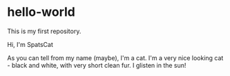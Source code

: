 # hello-world
This is my first repository.

Hi, I'm SpatsCat

As you can tell from my name (maybe), I'm a cat.  I'm a very nice looking cat - black and white, with very short clean fur.  I glisten in the sun!
